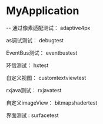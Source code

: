 # MyApplication
--
通过像素适配测试： adaptive4px

as调试测试： debugtest

EventBus测试： eventbustest

环信测试： hxtest

自定义视图：  customtextviewtest

rxjava测试：  rxjavatest

自定义imageView：  bitmapshadertest

界面测试 : surfacetest